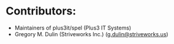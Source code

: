 # Contributors:

* Maintainers of plus3it/spel (Plus3 IT Systems)
* Gregory M. Dulin (Striveworks Inc.) (g.dulin@striveworks.us)
